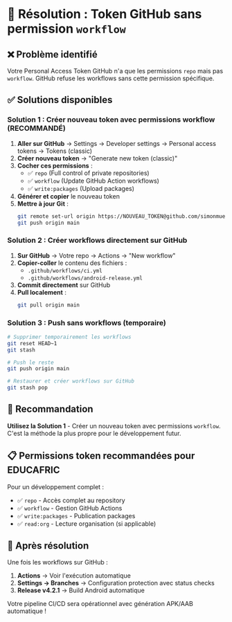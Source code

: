 # 🔐 Résolution : Token GitHub sans permission `workflow`

## ❌ Problème identifié
Votre Personal Access Token GitHub n'a que les permissions `repo` mais pas `workflow`. 
GitHub refuse les workflows sans cette permission spécifique.

## ✅ Solutions disponibles

### Solution 1 : Créer nouveau token avec permissions workflow (RECOMMANDÉ)

1. **Aller sur GitHub** → Settings → Developer settings → Personal access tokens → Tokens (classic)
2. **Créer nouveau token** → "Generate new token (classic)"
3. **Cocher ces permissions** :
   - ✅ `repo` (Full control of private repositories)
   - ✅ `workflow` (Update GitHub Action workflows)
   - ✅ `write:packages` (Upload packages)
4. **Générer et copier** le nouveau token
5. **Mettre à jour Git** :
   ```bash
   git remote set-url origin https://NOUVEAU_TOKEN@github.com/simonmuehling/educafric-platform.git
   git push origin main
   ```

### Solution 2 : Créer workflows directement sur GitHub

1. **Sur GitHub** → Votre repo → Actions → "New workflow"
2. **Copier-coller** le contenu des fichiers :
   - `.github/workflows/ci.yml`
   - `.github/workflows/android-release.yml`
3. **Commit directement** sur GitHub
4. **Pull localement** :
   ```bash
   git pull origin main
   ```

### Solution 3 : Push sans workflows (temporaire)

```bash
# Supprimer temporairement les workflows
git reset HEAD~1
git stash

# Push le reste
git push origin main

# Restaurer et créer workflows sur GitHub
git stash pop
```

## 🎯 Recommandation

**Utilisez la Solution 1** - Créer un nouveau token avec permissions `workflow`.
C'est la méthode la plus propre pour le développement futur.

## 📋 Permissions token recommandées pour EDUCAFRIC

Pour un développement complet :
- ✅ `repo` - Accès complet au repository
- ✅ `workflow` - Gestion GitHub Actions
- ✅ `write:packages` - Publication packages
- ✅ `read:org` - Lecture organisation (si applicable)

## 🚀 Après résolution

Une fois les workflows sur GitHub :
1. **Actions** → Voir l'exécution automatique
2. **Settings → Branches** → Configuration protection avec status checks
3. **Release v4.2.1** → Build Android automatique

Votre pipeline CI/CD sera opérationnel avec génération APK/AAB automatique !